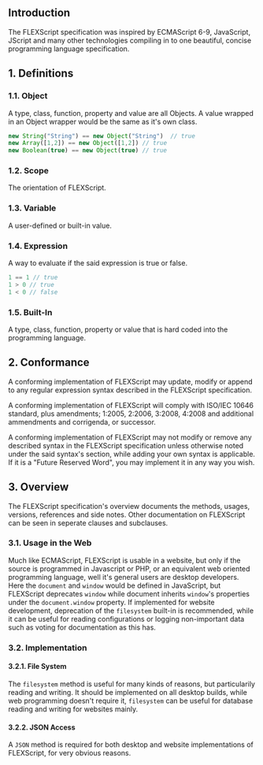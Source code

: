 ## Introduction
The FLEXScript specification was inspired by ECMAScript 6-9, JavaScript, JScript and many other technologies compiling in to one beautiful, concise programming language specification.

## 1. Definitions
### 1.1. Object
A type, class, function, property and value are all Objects.  A value wrapped in an Object wrapper would be the same as it's own class.
```javascript
new String("String") == new Object("String")  // true
new Array([1,2]) == new Object([1,2]) // true
new Boolean(true) == new Object(true) // true
```

### 1.2. Scope
The orientation of FLEXScript.

### 1.3. Variable
A user-defined or built-in value.

### 1.4. Expression
A way to evaluate if the said expression is true or false.
```javascript
1 == 1 // true
1 > 0 // true
1 < 0 // false
```

### 1.5. Built-In
A type, class, function, property or value that is hard coded into the programming language.

## 2. Conformance
A conforming implementation of FLEXScript may update, modify or append to any regular expression syntax described in the FLEXScript specification.

A conforming implementation of FLEXScript will comply with ISO/IEC 10646 standard, plus amendments; 1:2005, 2:2006, 3:2008, 4:2008 and additional ammendments and corrigenda, or successor.

A conforming implementation of FLEXScript may not modify or remove any described syntax in the FLEXScript specification unless otherwise noted under the said syntax's section, while adding your own syntax is applicable.  If it is a "Future Reserved Word", you may implement it in any way you wish.

## 3. Overview
The FLEXScript specification's overview documents the methods, usages, versions, references and side notes.  Other documentation on FLEXScript can be seen in seperate clauses and subclauses.

### 3.1. Usage in the Web
Much like ECMAScript, FLEXScript is usable in a website, but only if the source is programmed in Javascript or PHP, or an equivalent web oriented programming language, well it's general users are desktop developers.
Here the `document` and `window` would be defined in JavaScript, but FLEXScript deprecates `window` while document inherits `window`'s properties under the `document.window` property.
If implemented for website development, deprecation of the `filesystem` built-in is recommended, while it can be useful for reading configurations or logging non-important data such as voting for documentation as this has.

### 3.2. Implementation
#### 3.2.1. File System
The `filesystem` method is useful for many kinds of reasons, but particularily reading and writing.  It should be implemented on all desktop builds, while web programming doesn't require it, `filesystem` can be useful for database reading and writing for websites mainly.

#### 3.2.2. JSON Access
A `JSON` method is required for both desktop and website implementations of FLEXScript, for very obvious reasons.
